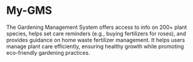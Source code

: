 # My-GMS
The Gardening Management System offers access to info on 200+ plant species, helps set care reminders (e.g., buying fertilizers for roses), and provides guidance on home waste fertilizer management. It helps users manage plant care efficiently, ensuring healthy growth while promoting eco-friendly gardening practices.
